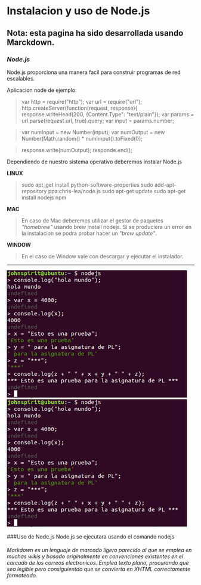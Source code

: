 # Instalacion y uso de Node.js #

Nota: esta pagina ha sido desarrollada usando Marckdown.
--------------------------------------------------------

### ***Node.js***

Node.js proporciona una manera facil para construir programas de red escalables.

Aplicacion node de ejemplo:

> var http = require("http");
> var url = require("url");
> http.createServer(function(request, response){
> response.writeHead(200, {Content.Type": "text/plain"});
> var params = url.parse(request.url, true).query;
> var input = params.number;

> var numInput = new Number(input);
> var numOutput = new Number(Math.random() * numImput().toFixed(0);

> response.write(numOutput);
> responde.end();

Dependiendo de nuestro sistema operativo deberemos instalar Node.js

**LINUX**

> sudo apt_get install python-software-properties
> sudo add-apt-repository ppa:chris-lea/node.js
> sudo apt-get update
> sudo apt-get install nodejs npm

**MAC**

> En caso de Mac deberemos utilizar el gestor de paquetes *"homebrew"* usando brew install nodejs. 
Si se produciera un error en la instalacion se podra probar hacer un *"brew update"*.

**WINDOW**

> En el caso de Window vale con descargar y ejecutar el instalador.
***

![Imagen con alguna prueba de uso de node.js](images/fotonodejs.png)
![Imagen con alguna prueba de uso de node.js](images/fotonodejs2.png)

###Uso de Node.js
Node.js se ejecutara usando el comando nodejs
###### Markdown es un lenguaje de marcado ligero parecido al que se emplea en muchas wikis y basado originalmente en convenciones existentes en el carcado de los correos electronicos. Emplea texto plano, procurando que sea legible pero consiguientdo que se convierta en XHTML correctamente formateado.

